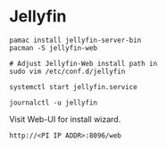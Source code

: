 # Jellyfin

    pamac install jellyfin-server-bin
    pacman -S jellyfin-web

    # Adjust Jellyfin-Web install path in
    sudo vim /etc/conf.d/jellyfin

    systemctl start jellyfin.service

    journalctl -u jellyfin

Visit Web-UI for install wizard.

    http://<PI IP ADDR>:8096/web
